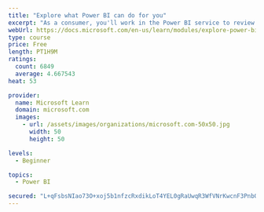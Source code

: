 ```yaml
---
title: "Explore what Power BI can do for you"
excerpt: "As a consumer, you'll work in the Power BI service to review and interact with content that has been shared with you. This module provides the foundational information that you need to work effectively in the Power BI service."
webUrl: https://docs.microsoft.com/en-us/learn/modules/explore-power-bi-service/
type: course
price: Free
length: PT1H9M
ratings:
  count: 6849
  average: 4.667543
heat: 53

provider:
  name: Microsoft Learn
  domain: microsoft.com
  images:
    - url: /assets/images/organizations/microsoft.com-50x50.jpg
      width: 50
      height: 50

levels:
  - Beginner

topics:
  - Power BI

secured: "L+qFsbsNIao73O+xoj5b1nfzcRxdikLoT4YEL0gRaUwqR3WfVNrKwcnF3PnbOw0F13ysenoh3rUeyDoUOcbxZboiFIB0u+bfjo/rLKDF3sDfX9vSkCPptD4q7Nf6zcK9Ch5FBcirnqZlZLRPBNYONcZs8chLuq2lPC1sgoxV9Ggl3sGo2qSA4FZBMOvHgTW0j47oREWuUlGmzqbeEjF2hceDKq2q4dYAH7KavAEIe+m8T13bhmv+GlPGQUnvUJhBtUd3tB2Oaaazkr0PdEVt3p6qisGIfR9xzou7vXLV/iXUMF25fNIuGKeuG9yuBGKWbPmLuIUG7l1e+KNbHsRYy7RinaNyNjM8gRBwYhUXivU4yIS9ZgYyQLIJP2+bBiezD2gk8vNOkHyWXlwhIlybbeC3Iy5+60nru00Re+GRG2o=;uexomk7GVg4VoHL9t3eAaQ=="
---
```


